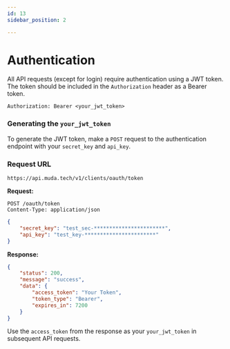 ```yaml
---
id: 13
sidebar_position: 2

---
```


# Authentication

All API requests (except for login) require authentication using a JWT token. The token should be included in the `Authorization` header as a Bearer token.

```
Authorization: Bearer <your_jwt_token>
```

### Generating the `your_jwt_token`

To generate the JWT token, make a `POST` request to the authentication endpoint with your `secret_key` and `api_key`.

### Request URL

```
https://api.muda.tech/v1/clients/oauth/token
```

**Request:**

```
POST /oauth/token
Content-Type: application/json
```

```json
{
    "secret_key": "test_sec-***********************",
    "api_key": "test_key-***********************"
}
```

**Response:**

```json
{
    "status": 200,
    "message": "success",
    "data": {
        "access_token": "Your Token",
        "token_type": "Bearer",
        "expires_in": 7200
    }
}
```

Use the `access_token` from the response as your `your_jwt_token` in subsequent API requests.

